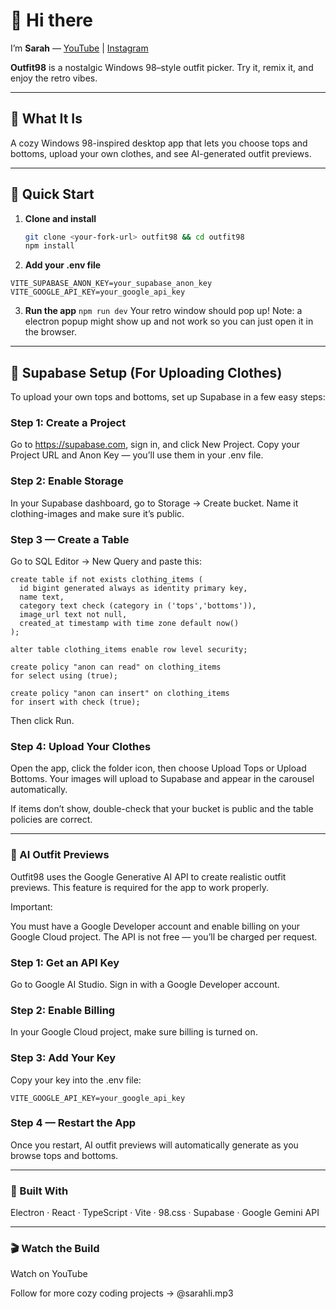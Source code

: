 # 👋 Hi there  

I’m **Sarah** — [YouTube](https://www.youtube.com/@sarahliyt) | [Instagram](https://instagram.com/sarahli.mp3)

**Outfit98** is a nostalgic Windows 98–style outfit picker. Try it, remix it, and enjoy the retro vibes.  

---

## 🧠 What It Is  

A cozy Windows 98-inspired desktop app that lets you choose tops and bottoms, upload your own clothes, and see AI-generated outfit previews.  

---

## 🚀 Quick Start  

1. **Clone and install**
   ```bash
   git clone <your-fork-url> outfit98 && cd outfit98
   npm install

2. **Add your .env file**
```VITE_SUPABASE_URL=your_supabase_project_url
VITE_SUPABASE_ANON_KEY=your_supabase_anon_key
VITE_GOOGLE_API_KEY=your_google_api_key
```

3. **Run the app**
```npm run dev```
Your retro window should pop up! 
Note: a electron popup might show up and not work so you can just open it in the browser. 

---

## 🧺 Supabase Setup (For Uploading Clothes)

To upload your own tops and bottoms, set up Supabase in a few easy steps:

### Step 1: Create a Project

Go to https://supabase.com, sign in, and click New Project.
Copy your Project URL and Anon Key — you’ll use them in your .env file.

### Step 2: Enable Storage

In your Supabase dashboard, go to Storage → Create bucket.
Name it clothing-images and make sure it’s public.

### Step 3 — Create a Table

Go to SQL Editor → New Query and paste this:

```
create table if not exists clothing_items (
  id bigint generated always as identity primary key,
  name text,
  category text check (category in ('tops','bottoms')),
  image_url text not null,
  created_at timestamp with time zone default now()
);

alter table clothing_items enable row level security;

create policy "anon can read" on clothing_items
for select using (true);

create policy "anon can insert" on clothing_items
for insert with check (true);
```

Then click Run.

### Step 4: Upload Your Clothes

Open the app, click the folder icon, then choose Upload Tops or Upload Bottoms.
Your images will upload to Supabase and appear in the carousel automatically.

If items don’t show, double-check that your bucket is public and the table policies are correct.

---

### 🤖 AI Outfit Previews 

Outfit98 uses the Google Generative AI API to create realistic outfit previews.
This feature is required for the app to work properly.

Important:

You must have a Google Developer account and enable billing on your Google Cloud project.
The API is not free — you’ll be charged per request.

### Step 1: Get an API Key

Go to Google AI Studio.
Sign in with a Google Developer account.

### Step 2: Enable Billing

In your Google Cloud project, make sure billing is turned on.

### Step 3: Add Your Key

Copy your key into the .env file:
```
VITE_GOOGLE_API_KEY=your_google_api_key
```

### Step 4 — Restart the App

Once you restart, AI outfit previews will automatically generate as you browse tops and bottoms.

---

### 🧩 Built With

Electron · React · TypeScript · Vite · 98.css · Supabase · Google Gemini API

---

###  🎬 Watch the Build

Watch on YouTube

Follow for more cozy coding projects → @sarahli.mp3

